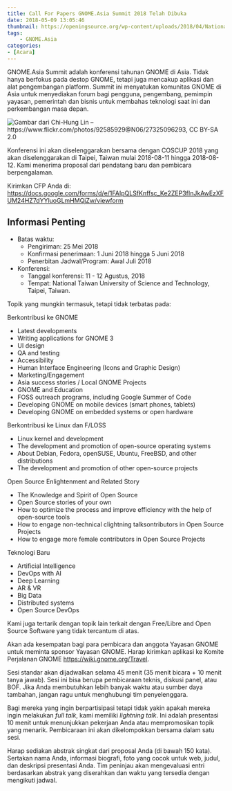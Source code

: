 ```yaml
---
title: Call For Papers GNOME.Asia Summit 2018 Telah Dibuka
date: 2018-05-09 13:05:46
thumbnail: https://openingsource.org/wp-content/uploads/2018/04/National_Taiwan_University_of_Science_and_Technology_20160604.jpg
tags: 
    - GNOME.Asia
categories: 
- [Acara]
---
```


GNOME.Asia Summit adalah konferensi tahunan GNOME di Asia. Tidak hanya berfokus pada destop GNOME, tetapi juga mencakup aplikasi dan alat pengembangan platform. Summit ini menyatukan komunitas GNOME di Asia untuk menyediakan forum bagi pengguna, pengembang, pemimpin yayasan, pemerintah dan bisnis untuk membahas teknologi saat ini dan perkembangan masa depan.
<!--more-->
![Gambar dari Chi-Hung Lin – https://www.flickr.com/photos/92585929@N06/27325096293, CC BY-SA 2.0
](https://openingsource.org/wp-content/uploads/2018/04/National_Taiwan_University_of_Science_and_Technology_20160604.jpg)

Konferensi ini akan diselenggarakan bersama dengan COSCUP 2018 yang akan diselenggarakan di Taipei, Taiwan mulai 2018-08-11 hingga 2018-08-12. Kami menerima proposal dari pendatang baru dan pembicara berpengalaman.

Kirimkan CFP Anda di: https://docs.google.com/forms/d/e/1FAIpQLSfKnffsc_Ke2ZEP3fInJkAwEzXFUM24HZ7dYYluoGLmHMQjZw/viewform

## Informasi Penting

* Batas waktu:
    * Pengiriman: 25 Mei 2018
    * Konfirmasi penerimaan: 1 Juni 2018 hingga 5 Juni 2018
    * Penerbitan Jadwal/Program: Awal Juli 2018
* Konferensi:
    * Tanggal konferensi: 11 - 12 Agustus, 2018
    * Tempat: National Taiwan University of Science and Technology, Taipei, Taiwan.

Topik yang mungkin termasuk, tetapi tidak terbatas pada:

Berkontribusi ke GNOME
* Latest developments
* Writing applications for GNOME 3
* UI design
* QA and testing
* Accessibility
* Human Interface Engineering (Icons and Graphic Design)
* Marketing/Engagement
* Asia success stories / Local GNOME Projects
* GNOME and Education
* FOSS outreach programs, including Google Summer of Code
* Developing GNOME on mobile devices (smart phones, tablets)
* Developing GNOME on embedded systems or open hardware

Berkontribusi ke Linux dan F/LOSS
* Linux kernel and development
* The development and promotion of open-source operating systems
* About Debian, Fedora, openSUSE, Ubuntu, FreeBSD, and other distributions
* The development and promotion of other open-source projects

Open Source Enlightenment and Related Story

* The Knowledge and Spirit of Open Source
* Open Source stories of your own
* How to optimize the process and  improve efficiency with the help of open-source tools
* How to engage non-technical clightning talksontributors in Open Source Projects
* How to engage more female contributors in Open Source Projects
 
Teknologi Baru

* Artificial Intelligence
* DevOps with AI
* Deep Learning
* AR & VR
* Big Data
* Distributed systems
* Open Source DevOps

Kami juga tertarik dengan topik lain terkait dengan Free/Libre and Open Source Software yang tidak tercantum di atas.

Akan ada kesempatan bagi para pembicara dan anggota Yayasan GNOME untuk meminta sponsor Yayasan GNOME. Harap kirimkan aplikasi ke Komite Perjalanan GNOME https://wiki.gnome.org/Travel.

Sesi standar akan dijadwalkan selama 45 menit (35 menit bicara + 10 menit tanya jawab). Sesi ini bisa berupa pembicaraan teknis, diskusi panel, atau BOF. Jika Anda membutuhkan lebih banyak waktu atau sumber daya tambahan, jangan ragu untuk menghubungi tim penyelenggara.

Bagi mereka yang ingin berpartisipasi tetapi tidak yakin apakah mereka ingin melakukan *full talk*, kami memiliki *lightning talk*. Ini adalah presentasi 10 menit untuk menunjukkan pekerjaan Anda atau mempromosikan topik yang menarik. Pembicaraan ini akan dikelompokkan bersama dalam satu sesi.

Harap sediakan abstrak singkat dari proposal Anda (di bawah 150 kata). Sertakan nama Anda, informasi biografi, foto yang cocok untuk web, judul, dan deskripsi presentasi Anda. Tim peninjau akan mengevaluasi entri berdasarkan abstrak yang diserahkan dan waktu yang tersedia dengan mengikuti jadwal.
